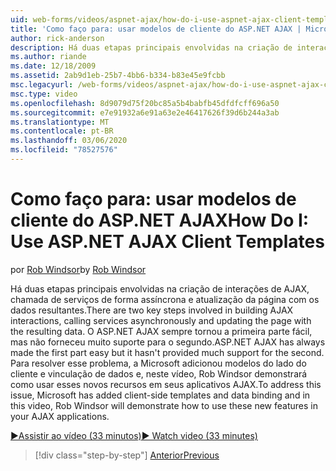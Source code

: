 ```yaml
---
uid: web-forms/videos/aspnet-ajax/how-do-i-use-aspnet-ajax-client-templates
title: 'Como faço para: usar modelos de cliente do ASP.NET AJAX | Microsoft Docs'
author: rick-anderson
description: Há duas etapas principais envolvidas na criação de interações de AJAX, chamada de serviços de forma assíncrona e atualização da página com os dados resultantes. ASP.NET AJAX h...
ms.author: riande
ms.date: 12/18/2009
ms.assetid: 2ab9d1eb-25b7-4bb6-b334-b83e45e9fcbb
msc.legacyurl: /web-forms/videos/aspnet-ajax/how-do-i-use-aspnet-ajax-client-templates
msc.type: video
ms.openlocfilehash: 8d9079d75f20bc85a5b4babfb45dfdfcff696a50
ms.sourcegitcommit: e7e91932a6e91a63e2e46417626f39d6b244a3ab
ms.translationtype: MT
ms.contentlocale: pt-BR
ms.lasthandoff: 03/06/2020
ms.locfileid: "78527576"
---
```

# <a name="how-do-i-use-aspnet-ajax-client-templates"></a><span data-ttu-id="a43ad-104">Como faço para: usar modelos de cliente do ASP.NET AJAX</span><span class="sxs-lookup"><span data-stu-id="a43ad-104">How Do I: Use ASP.NET AJAX Client Templates</span></span>

<span data-ttu-id="a43ad-105">por [Rob Windsor](https://twitter.com/robwindsor)</span><span class="sxs-lookup"><span data-stu-id="a43ad-105">by [Rob Windsor](https://twitter.com/robwindsor)</span></span>

<span data-ttu-id="a43ad-106">Há duas etapas principais envolvidas na criação de interações de AJAX, chamada de serviços de forma assíncrona e atualização da página com os dados resultantes.</span><span class="sxs-lookup"><span data-stu-id="a43ad-106">There are two key steps involved in building AJAX interactions, calling services asynchronously and updating the page with the resulting data.</span></span> <span data-ttu-id="a43ad-107">O ASP.NET AJAX sempre tornou a primeira parte fácil, mas não forneceu muito suporte para o segundo.</span><span class="sxs-lookup"><span data-stu-id="a43ad-107">ASP.NET AJAX has always made the first part easy but it hasn't provided much support for the second.</span></span> <span data-ttu-id="a43ad-108">Para resolver esse problema, a Microsoft adicionou modelos do lado do cliente e vinculação de dados e, neste vídeo, Rob Windsor demonstrará como usar esses novos recursos em seus aplicativos AJAX.</span><span class="sxs-lookup"><span data-stu-id="a43ad-108">To address this issue, Microsoft has added client-side templates and data binding and in this video, Rob Windsor will demonstrate how to use these new features in your AJAX applications.</span></span>

[<span data-ttu-id="a43ad-109">&#9654;Assistir ao vídeo (33 minutos)</span><span class="sxs-lookup"><span data-stu-id="a43ad-109">&#9654; Watch video (33 minutes)</span></span>](https://channel9.msdn.com/Blogs/ASP-NET-Site-Videos/how-do-i-use-aspnet-ajax-client-templates)

> [!div class="step-by-step"]
> [<span data-ttu-id="a43ad-110">Anterior</span><span class="sxs-lookup"><span data-stu-id="a43ad-110">Previous</span></span>](how-do-i-customize-error-handling-for-the-aspnet-ajax-updatepanel.md)
